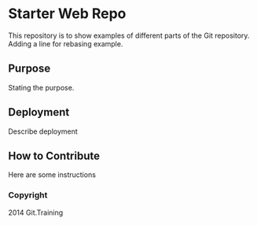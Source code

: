 # Starter Web Repo

This repository is to show examples of different parts of the Git repository.
Adding a line for rebasing example.

## Purpose

Stating the purpose.

## Deployment

Describe deployment

## How to Contribute

Here are some instructions

### Copyright

2014 Git.Training
